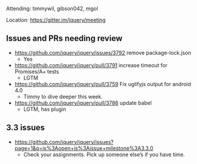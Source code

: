 Attending: timmywil, gibson042, mgol

Location: https://gitter.im/jquery/meeting

## Issues and PRs needing review
* https://github.com/jquery/jquery/issues/3792 remove package-lock.json
  - Yes
* https://github.com/jquery/jquery/pull/3791 increase timeout for Promises/A+ tests
  - LGTM
* https://github.com/jquery/jquery/pull/3759 Fix uglifyjs output for android 4.0
  - Timmy to dive deeper this week.
* https://github.com/jquery/jquery/pull/3786 update babel
  - LGTM, has plugin

## 3.3 issues 
* https://github.com/jquery/jquery/issues?page=1&q=is%3Aopen+is%3Aissue+milestone%3A3.3.0 
  - Check your assignments. Pick up someone else’s if you have time.
